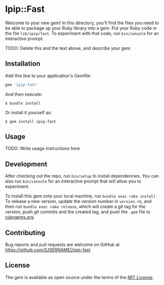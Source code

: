 # Ipip::Fast

Welcome to your new gem! In this directory, you'll find the files you need to be able to package up your Ruby library into a gem. Put your Ruby code in the file `lib/ipip/fast`. To experiment with that code, run `bin/console` for an interactive prompt.

TODO: Delete this and the text above, and describe your gem

## Installation

Add this line to your application's Gemfile:

```ruby
gem 'ipip-fast'
```

And then execute:

    $ bundle install

Or install it yourself as:

    $ gem install ipip-fast

## Usage

TODO: Write usage instructions here

## Development

After checking out the repo, run `bin/setup` to install dependencies. You can also run `bin/console` for an interactive prompt that will allow you to experiment.

To install this gem onto your local machine, run `bundle exec rake install`. To release a new version, update the version number in `version.rb`, and then run `bundle exec rake release`, which will create a git tag for the version, push git commits and the created tag, and push the `.gem` file to [rubygems.org](https://rubygems.org).

## Contributing

Bug reports and pull requests are welcome on GitHub at https://github.com/[USERNAME]/ipip-fast.

## License

The gem is available as open source under the terms of the [MIT License](https://opensource.org/licenses/MIT).
